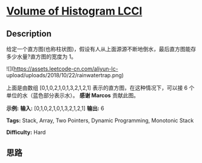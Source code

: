 # [Volume of Histogram LCCI][title]

## Description

给定一个直方图(也称柱状图)，假设有人从上面源源不断地倒水，最后直方图能存多少水量?直方图的宽度为 1。

![](https://assets.leetcode-cn.com/aliyun-lc-
upload/uploads/2018/10/22/rainwatertrap.png)

上面是由数组 [0,1,0,2,1,0,1,3,2,1,2,1] 表示的直方图，在这种情况下，可以接 6 个单位的水（蓝色部分表示水）。  **感谢
Marcos** 贡献此图。

**示例:**
            **输入:** [0,1,0,2,1,0,1,3,2,1,2,1]    **输出:** 6


**Tags:** Stack, Array, Two Pointers, Dynamic Programming, Monotonic Stack

**Difficulty:** Hard

## 思路

[title]: https://leetcode-cn.com/problems/volume-of-histogram-lcci
